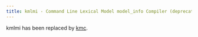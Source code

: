 ```yaml
---
title: kmlmi - Command Line Lexical Model model_info Compiler (deprecated)
---
```


kmlmi has been replaced by [kmc](../reference/kmc).

